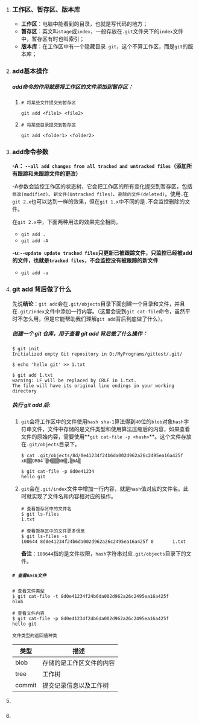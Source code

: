 1. ### 工作区、暂存区、版本库

   - **工作区**：电脑中能看到的目录，也就是写代码的地方；
   - **暂存区**：英文叫`stage`或`index`，一般存放在`.git`文件夹下的`index`文件中，暂存区有时也叫索引；
   - **版本库**：在工作区中有一个隐藏目录`.git`，这个不算工作区，而是`git`的版本库；

   

2. ### add基本操作

   ##### add命令的作用就是将工作区的文件添加到暂存区：

   1. `# 将某些文件提交到暂存区`

      ```shell
      git add <file1> <file2>
      ```

   2. `# 将某些目录提交到暂存区`

      ```shell
      git add <folder1> <folder2>
      ```

   

3. ### add命令参数

   **-A： `--all add changes from all tracked and untracked files`（添加所有跟踪和未跟踪文件的更改）**

   -A参数会监控工作区的状态树，它会把工作区的所有变化提交到暂存区，包括`修改(modified)`、`新文件(Untracked files)`、`删除的文件(deleted)`。使用`.`在`git 2.x`也可以达到一样的效果，但在`git 1.x`中不同的是`.`不会监控删除的文件。

   在`git 2.x`中，下面两种用法的效果完全相同。

   - `git add .`
   - `git add -A`

   

   **-u:`--update update tracked files`只更新已被跟踪文件，只监控已经被add的文件，也就是`tracked files`，不会监控没有被跟踪的新文件**

   - `git add -u`

   

4. ### git add 背后做了什么

   先说**结论**：`git add`会在`.git/objects`目录下面创建一个目录和文件，并且在`.git/index`文件中添加一行内容。（这里会说到`git cat-file`命令，虽然平时不怎么用，但是它能帮助我们理解`git add`背后到底做了什么）。

   

   ##### 创建一个 git 仓库，用于查看 git add 背后做了什么操作：

   ```shell
   $ git init
   Initialized empty Git repository in D:/MyPrograms/gittest/.git/
   
   $ echo 'hello git' >> 1.txt
   
   $ git add 1.txt
   warning: LF will be replaced by CRLF in 1.txt.
   The file will have its original line endings in your working directory
   ```

   

   ##### 执行 git add 后:

   1. `git`会将工作区中的文件使用`hash sha-1`算法得到`40`位的`blob`对象`hash`字符串文件，文件中存储的是文件类型和使用算法压缩后的内容，如果查看文件的原始内容，需要使用**`git cat-file -p <hash>`**。这个文件存放在`.git/objects`目录下。

      ```shell
      $ cat .git/objects/8d/0e41234f24b6da002d962a26c2495ea16a425f
      xK▒▒OR04`▒H▒▒▒WH▒,▒6A▒
      
      $ git cat-file -p 8d0e41234
      hello git
      ```

      

   2. `git`会在`.git/index`文件中增加一行内容，就是`hash`值对应的文件名。此时就实现了文件名和内容相对应的操作。

      ```shell
      # 查看暂存区中的文件名
      $ git ls-files
      1.txt
      
      # 查看暂存区中的文件更多信息
      $ git ls-files -s
      100644 8d0e41234f24b6da002d962a26c2495ea16a425f 0       1.txt
      
      ```

      **备注**：`100644`指的是文件权限，`hash`字符串对应`.git/objects`目录下的文件。

      

   ##### `# 查看hash文件`

   ```shell
   # 查看文件类型
   $ git cat-file -t 8d0e41234f24b6da002d962a26c2495ea16a425f
   blob
   
   # 查看文件内容
   $ git cat-file -p 8d0e41234f24b6da002d962a26c2495ea16a425f
   hello git
   
   ```

   `文件类型的返回值种类`

   | 类型   | 描述                     |
   | ------ | ------------------------ |
   | blob   | 存储的是工作区文件的内容 |
   | tree   | 工作树                   |
   | commit | 提交记录信息以及工作树   |

   

5. 

6. ### 
